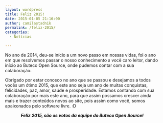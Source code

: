 ```yaml
---
layout: wordpress
title: Feliz 2015!
date: 2015-01-05 21:16:00
author: camilastadnik
permalink: /feliz-2015/
categories:
  - Notícias

---
```


No ano de 2014, deu-se início a um novo passo em nossas vidas, foi o ano em que resolvemos passar o nosso conhecimento a você caro leitor, dando início ao Buteco Open Source, onde pudemos contar com a sua colaboração.

Obrigado por estar conosco no ano que se passou e desejamos a todos vocês um ótimo 2015, que este ano seja um ano de muitas conquistas, felicidades, paz, amor, saúde e prosperidade. Estamos contando com sua colaboração por mais este ano, para que assim possamos crescer ainda mais e trazer conteúdos novos ao site, pois assim como você, somos apaixonados pelo software livre. :D
<p style="text-align: center;"><em><strong><span style="color: #000000;">Feliz 2015, são os votos da equipe do Buteco Open Source!</span></strong></em></p>
&nbsp;